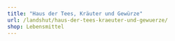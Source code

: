 ```yaml
---
title: "Haus der Tees, Kräuter und Gewürze"
url: /landshut/haus-der-tees-kraeuter-und-gewuerze/
shop: Lebensmittel
---
```


